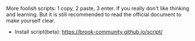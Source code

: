 More foolish scripts: 1 copy, 2 paste, 3 enter. If you really don't like thinking and learning. But it is still recommended to read the official document to make yourself clear.

* Install script(beta): https://brook-community.github.io/script/
